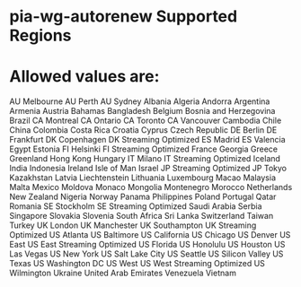 # pia-wg-autorenew Supported Regions

# Allowed values are: 

AU Melbourne
AU Perth
AU Sydney
Albania
Algeria
Andorra
Argentina
Armenia
Austria
Bahamas
Bangladesh
Belgium
Bosnia and Herzegovina
Brazil
CA Montreal
CA Ontario
CA Toronto
CA Vancouver
Cambodia
Chile
China
Colombia
Costa Rica
Croatia
Cyprus
Czech Republic
DE Berlin
DE Frankfurt
DK
Copenhagen
DK Streaming Optimized
ES Madrid
ES Valencia
Egypt
Estonia
FI Helsinki
FI Streaming Optimized
France
Georgia
Greece
Greenland
Hong Kong
Hungary
IT Milano
IT Streaming Optimized
Iceland
India
Indonesia
Ireland
Isle of Man
Israel
JP Streaming Optimized
JP Tokyo
Kazakhstan
Latvia
Liechtenstein
Lithuania
Luxembourg
Macao
Malaysia
Malta
Mexico
Moldova
Monaco
Mongolia
Montenegro
Morocco
Netherlands
New Zealand
Nigeria
Norway
Panama
Philippines
Poland
Portugal
Qatar
Romania
SE Stockholm
SE Streaming Optimized
Saudi Arabia
Serbia
Singapore
Slovakia
Slovenia
South Africa
Sri
Lanka
Switzerland
Taiwan
Turkey
UK London
UK
Manchester
UK Southampton
UK Streaming Optimized
US
Atlanta
US Baltimore
US California
US Chicago
US Denver
US East
US East Streaming Optimized
US Florida
US
Honolulu
US Houston
US Las Vegas
US New York
US Salt
Lake City
US Seattle
US Silicon Valley
US Texas
US
Washington DC
US West
US West Streaming Optimized
US
Wilmington
Ukraine
United Arab Emirates
Venezuela
Vietnam
